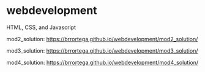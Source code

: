 # webdevelopment

HTML, CSS, and Javascript

mod2_solution: https://brrortega.github.io/webdevelopment/mod2_solution/

mod3_solution:  https://brrortega.github.io/webdevelopment/mod3_solution/

mod4_solution:  https://brrortega.github.io/webdevelopment/mod4_solution/
